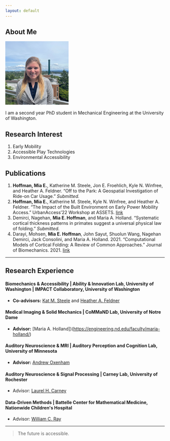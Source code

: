 ```yaml
---
layout: default
---
```


## About Me

<img class="profile-picture" src="headshot-June-2022.jpg" alt = "Mia Hoffman" width = "200"/>

I am a second year PhD student in Mechanical Engineering at the University of Washington.


## Research Interest
1. Early Mobility
2. Accessible Play Technologies
3. Environmental Accessibility

## Publications

1. **Hoffman, Mia E.**, Katherine M. Steele, Jon E. Froehlich, Kyle N. Winfree, and Heather A. Feldner.  “Off to the Park: A Geospatial Investigation of Ride-on Car Usage.” _Submitted._
2. **Hoffman, Mia E.**, Katherine M. Steele, Kyle N. Winfree, and Heather A. Feldner.  “The Impact of the Built Environment on Early Power Mobility Access.” UrbanAccess’22 Workshop at ASSETS. [link](https://accessiblecities.github.io/UrbanAccess2022/#accepted-papers)
3. Demirci, Nagehan, **Mia E. Hoffman**, and Maria A. Holland. “Systematic cortical thickness patterns in primates suggest a universal physical law of folding.” _Submitted._
4. Darayi, Mohsen, **Mia E. Hoffman**, John Sayut, Shuolun Wang, Nagehan Demirci, Jack Consolini, and Maria A. Holland. 2021. “Computational Models of Cortical Folding: A Review of Common Approaches.” Journal of Biomechanics. 2021. [link](https://doi.org/10.1016/j.jbiomech.2021.110851)

---
## Research Experience
#### Biomechanics & Accessibility | Ability & Innovation Lab, University of Washington | IMPACT Collaboratory, University of Washington
- **Co-advisors:** [Kat M. Steele](https://www.me.washington.edu/facultyfinder/kat-m-steele) and [Heather A. Feldner](https://impactco.rehab.washington.edu/team/heather-feldner/)


#### Medical Imaging & Solid Mechanics | CoMMaND Lab, University of Notre Dame 
- **Advisor:** [Maria A. Holland])(https://engineering.nd.edu/faculty/maria-holland/)

#### Auditory Neuroscience & MRI | Auditory Perception and Cognition Lab, University of Minnesota
- **Advisor:** [Andrew Oxenham](https://med.umn.edu/bio/ent-faculty/andrew-oxenham)

#### Auditory Neuroscience & Signal Processing | Carney Lab, University of Rochester
- Advisor: [Laurel H. Carney](https://www.urmc.rochester.edu/people/27094648-laurel-h-carney)

#### Data-Driven Methods | Battelle Center for Mathematical Medicine, Nationwide Children's Hospital
- Advisor: [William C. Ray](https://pediatricsnationwide.org/2022/02/09/featured-researcher-will-ray/)


---
> The future is accessible.
